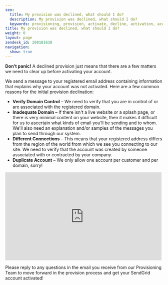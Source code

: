 ```yaml
---
seo:
  title: My provision was declined, what should I do?
  description: My provision was declined, what should I do?
  keywords: provisioning, provision, activate, decline, activation, account
title: My provision was declined, what should I do?
weight: 0
layout: page
zendesk_id: 200181638
navigation:
  show: true
---
```


 **Don't panic!** A declined provision just means that there are a few matters we need to clear up before activating your account.

We send a message to your registered email address containing information that explains why your account was not activated. Here are a few common reasons for the initial provision declination:

- **Verify Domain Control** – We need to verify that you are in control of or are associated with the registered domain.
- **Inadequate Domain** – If there isn't a live website or a splash page, or there is very minimal content on your website, then it makes it difficult for us to ascertain what kinds of email you’ll be sending and to whom. We'll also need an explanation and/or samples of the messages you plan to send through our system.
- **Different Connections** – This means that your registered address differs from the region of the world from which we see you connecting to our site. We need to verify that the account was created by someone associated with or contracted by your company.
- **Duplicate Account** – We only allow one account per customer and per domain, sorry!

<iframe src="https://player.vimeo.com/video/131027734" width="500" height="281" frameborder="0" allowfullscreen=""></iframe>

Please reply to any questions in the email you receive from our Provisioning Team to move forward in the provision process and get your SendGrid account activated!

